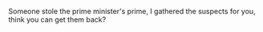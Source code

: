 Someone stole the prime minister's prime, I gathered the suspects for you, think you can get them back?
